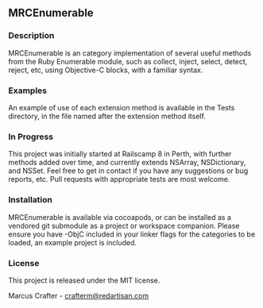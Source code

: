 ## MRCEnumerable

### Description

MRCEnumerable is an category implementation of several useful methods from the Ruby Enumerable module, such
as collect, inject, select, detect, reject, etc, using Objective-C blocks, with a familiar syntax.

### Examples

An example of use of each extension method is available in the Tests directory, in the file named after
the extension method itself.

### In Progress

This project was initially started at Railscamp 8 in Perth, with further methods added over time, and currently extends NSArray, NSDictionary, and NSSet.
Feel free to get in contact if you have any suggestions or bug reports, etc. Pull requests with appropriate tests are most welcome.

### Installation

MRCEnumerable is available via cocoapods, or can be installed as a vendored git submodule as a project or workspace companion. Please ensure you have -ObjC included in your linker flags for the categories to be loaded, an example project is included.

### License

This project is released under the MIT license.

Marcus Crafter - crafterm@redartisan.com